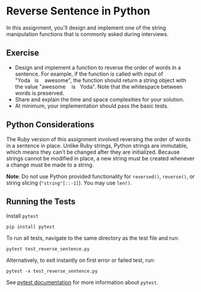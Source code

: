 # Reverse Sentence in Python
In this assignment, you'll design and implement one of the string manipulation functions that is commonly asked during interviews.

## Exercise
* Design and implement a function to reverse the order of words in a sentence. For example, if the function is called with input of "Yoda&nbsp;&nbsp;&nbsp;is&nbsp;&nbsp;&nbsp;&nbsp;awesome", the function should return a string object with the value "awesome&nbsp;&nbsp;&nbsp;&nbsp;is&nbsp;&nbsp;&nbsp;Yoda". Note that the whitespace between words is preserved.
* Share and explain the time and space complexities for your solution.
* At minimum, your implementation should pass the basic tests.

## Python Considerations
The Ruby version of this assignment involved reversing the order of words in a sentence in place. Unlike Ruby strings, Python strings are immutable, which means they can't be changed after they are initialized. Because strings cannot be modified in place, a new string must be created whenever a change must be made to a string.

**Note**: Do not use Python provided functionality for `reversed()`, `reverse()`, or string slicing (`"string"[::-1]`). You may use `len()`.

## Running the Tests
Install `pytest`
```terminal
pip install pytest
```
To run all tests, navigate to the same directory as the test file and run:
```terminal
pytest test_reverse_sentence.py
```
Alternatively, to exit instantly on first error or failed test, run:
```terminal
pytest -x test_reverse_sentence.py
```

See [pytest documentation](http://pytest.org/latest/) for more information about `pytest`.
